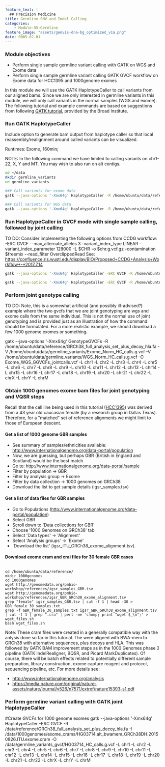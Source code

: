 ```yaml
---
feature_text: |
  ## Precision Medicine
title: Germline SNV and Indel Calling
categories:
    - Module-05-Germline
feature_image: "assets/genvis-dna-bg_optimized_v1a.png"
date: 0005-02-01
---
```


### Module objectives

- Perform single sample germline variant calling with GATK on WGS and Exome data
- Perform single sample germline variant calling GATK GVCF workflow on Exome data for HCC1395 and 1000genome exomes

In this module we will use the GATK HaplotypeCaller to call variants from our aligned bams. Since we are only interested in germline variants in this module, we will only call variants in the normal samples (WGS and exome). The following tutorial and example commands are based on suggestions from following [GATK tutorial](https://gatkforums.broadinstitute.org/gatk/discussion/7869/howto-discover-variants-with-gatk-a-gatk-workshop-tutorial), provided by the Broad Institute. 

### Run GATK HaplotypeCaller

Include option to generate bam output from haplotype caller so that local reassembly/realignment around called variants can be visualized.

Runtimes: Exome, 160min; 

NOTE: In the following command we have limited to calling variants on chr1-22, X, Y and MT. You may wish to also run on alt contigs.

```bash
cd ~/data
mkdir germline_variants
cd germline_variants

### Call variants for exome data
gatk --java-options '-Xmx64g' HaplotypeCaller -R /home/ubuntu/data/reference/GRCh38_full_analysis_set_plus_decoy_hla.fa -I /home/ubuntu/data/alignment/Exome_Norm_sorted_mrkdup_bqsr.bam -O /home/ubuntu/data/germline_variants/Exome_Norm_HC_calls.vcf --bam-output /home/ubuntu/data/germline_variants/Exome_Norm_HC_out.bam -L chr1 -L chr2 -L chr3 -L chr4 -L chr5 -L chr6 -L chr7 -L chr8 -L chr9 -L chr10 -L chr11 -L chr12 -L chr13 -L chr14 -L chr15 -L chr16 -L chr17 -L chr18 -L chr19 -L chr20 -L chr21 -L chr22 -L chrX -L chrY -L chrM

### Call variants for WGS data
gatk --java-options '-Xmx64g' HaplotypeCaller -R /home/ubuntu/data/reference/GRCh38_full_analysis_set_plus_decoy_hla.fa -I /home/ubuntu/data/alignment/WGS_Norm_merged_sorted_mrkdup_bqsr.bam -O /home/ubuntu/data/germline_variants/WGS_Norm_HC_calls.vcf --bam-output /home/ubuntu/data/germline_variants/WGS_Norm_HC_out.bam -L chr1 -L chr2 -L chr3 -L chr4 -L chr5 -L chr6 -L chr7 -L chr8 -L chr9 -L chr10 -L chr11 -L chr12 -L chr13 -L chr14 -L chr15 -L chr16 -L chr17 -L chr18 -L chr19 -L chr20 -L chr21 -L chr22 -L chrX -L chrY -L chrM                                      
```

### Run HaplotypeCaller in GVCF mode with single sample calling, followed by joint calling

TO DO: Consider implementing the following options from CCDG workflow: -ERC GVCF --max_alternate_alleles 3 -variant_index_type LINEAR -variant_index_parameter 128000 -L $CHR -o $chr.g.vcf.gz -contamination $freemix --read_filter OverclippedRead
See: https://confluence.ris.wustl.edu/display/BIO/Proposed+CCDG+Analysis+Workflow+-+2017.7.14

```bash
gatk --java-options '-Xmx64g' HaplotypeCaller -ERC GVCF -R /home/ubuntu/data/reference/GRCh38_full_analysis_set_plus_decoy_hla.fa -I /home/ubuntu/data/alignment/Exome_Norm_sorted_mrkdup_bqsr.bam -O /home/ubuntu/data/germline_variants/Exome_Norm_HC_calls.g.vcf --bam-output /home/ubuntu/data/germline_variants/Exome_Norm_HC_GVCF_out.bam -L chr1 -L chr2 -L chr3 -L chr4 -L chr5 -L chr6 -L chr7 -L chr8 -L chr9 -L chr10 -L chr11 -L chr12 -L chr13 -L chr14 -L chr15 -L chr16 -L chr17 -L chr18 -L chr19 -L chr20 -L chr21 -L chr22 -L chrX -L chrY -L chrM

gatk --java-options '-Xmx64g' HaplotypeCaller -ERC GVCF -R /home/ubuntu/data/reference/GRCh38_full_analysis_set_plus_decoy_hla.fa -I /home/ubuntu/data/alignment/WGS_Norm_merged_sorted_mrkdup_bqsr.bam -O /home/ubuntu/data/germline_variants/WGS_Norm_HC_calls.g.vcf --bam-output /home/ubuntu/data/germline_variants/WGS_Norm_HC_GVCF_out.bam -L chr1 -L chr2 -L chr3 -L chr4 -L chr5 -L chr6 -L chr7 -L chr8 -L chr9 -L chr10 -L chr11 -L chr12 -L chr13 -L chr14 -L chr15 -L chr16 -L chr17 -L chr18 -L chr19 -L chr20 -L chr21 -L chr22 -L chrX -L chrY -L chrM

```

### Perform joint genotype calling

TO DO: Note, this is a somewhat artificial (and possibly ill-advised?) example where the two gvcfs that we are joint genotyping are wgs and exome calls from the same individual. This is not the normal use of joint genotyping and is provided just as an illustration of how the command should be formulated. For a more realistic example, we should download a few 1000 genome exomes or something.

gatk --java-options '-Xmx64g' GenotypeGVCFs -R /home/ubuntu/data/reference/GRCh38_full_analysis_set_plus_decoy_hla.fa -V /home/ubuntu/data/germline_variants/Exome_Norm_HC_calls.g.vcf -V /home/ubuntu/data/germline_variants/WGS_Norm_HC_calls.g.vcf -O Exome_WGS_GGVCFs_jointcalls.vcf -L chr1 -L chr2 -L chr3 -L chr4 -L chr5 -L chr6 -L chr7 -L chr8 -L chr9 -L chr10 -L chr11 -L chr12 -L chr13 -L chr14 -L chr15 -L chr16 -L chr17 -L chr18 -L chr19 -L chr20 -L chr21 -L chr22 -L chrX -L chrY -L chrM










### Obtain 1000 genomes exome bam files for joint genotyping and VQSR steps

Recall that the cell line being used in this tutorial ([HCC1395](https://www.atcc.org/Products/All/CRL-2324.aspx)) was derived from a 43 year old caucasian female (by a research group in Dallas Texas). Therefore, for a "matched" set of reference alignments we might limit to those of European descent.    

#### Get a list of 1000 genome GBR samples

- See summary of samples/ethnicities available: http://www.internationalgenome.org/data-portal/population
- Now, we are guessing, but perhaps GBR (British in England and Scotland) would be the best match
- Go to: http://www.internationalgenome.org/data-portal/sample
- Filter by population -> GBR
- Filter by analysis group -> Exome
- Filter by data collection -> 1000 genomes on GRCh38
- Download the list to get sample details (igsr_samples.tsv)

#### Get a list of data files for GBR samples

- Go to Populations (http://www.internationalgenome.org/data-portal/population)
- Select GBR
- Scroll down to 'Data collections for GBR'
- Choose '1000 Genomes on GRCh38' tab
- Select 'Data types' -> 'Alignment'
- Select 'Analysis groups' -> 'Exome'
- 'Download the list' (igsr_ITU_GRCh38_exome_alignment.tsv). 

#### Download exome cram and crai files for 30 female GBR cases

```

cd /home/ubuntu/data/reference/
mkdir 1000genomes
cd 1000genomes
wget http://genomedata.org/pmbio-workshop/references/igsr_samples_GBR.tsv
wget http://genomedata.org/pmbio-workshop/references/igsr_GBR_GRCh38_exome_alignment.tsv 
grep "female" igsr_samples_GBR.tsv | cut -f 1 | head -30 > GBR_female_30_samples.txt
grep -f GBR_female_30_samples.txt igsr_GBR_GRCh38_exome_alignment.tsv | cut -f 1 | grep ".cra" | perl -ne 'chomp; print "wget $_\n";' > wget_files.sh
bash wget_files.sh

```

Note: These cram files were created in a generally compatible way with the anlysis done so far in this tutorial. The were aligned with BWA-mem to GRCh38 with alternative sequences, plus decoys and HLA. This was followed by GATK BAM improvement steps as in the 1000 Genomes phase 3 pipeline (GATK IndelRealigner, BQSR, and Picard MarkDuplicates). Of course, there will be batch effects related to potentially different sample preparation, library construction, exome capture reagent and protocol, sequencing pipeline, etc. For more details see:

- http://www.internationalgenome.org/analysis
- https://media.nature.com/original/nature-assets/nature/journal/v526/n7571/extref/nature15393-s1.pdf

### Perform germline variant calling with GATK joint HaplotypeCaller

#Create GVCFs for 1000 genome exomes
gatk --java-options '-Xmx64g' HaplotypeCaller -ERC GVCF -R /data/reference/GRCh38_full_analysis_set_plus_decoy_hla.fa -I /data/1000genomes/exome_crams/HG03714.alt_bwamem_GRCh38DH.20150826.ITU.exome.cram -O /data/germline_variants_gvcf/HG03714_HC_calls.g.vcf -L chr1 -L chr2 -L chr3 -L chr4 -L chr5 -L chr6 -L chr7 -L chr8 -L chr9 -L chr10 -L chr11 -L chr12 -L chr13 -L chr14 -L chr15 -L chr16 -L chr17 -L chr18 -L chr19 -L chr20 -L chr21 -L chr22 -L chrX -L chrY -L chrM





